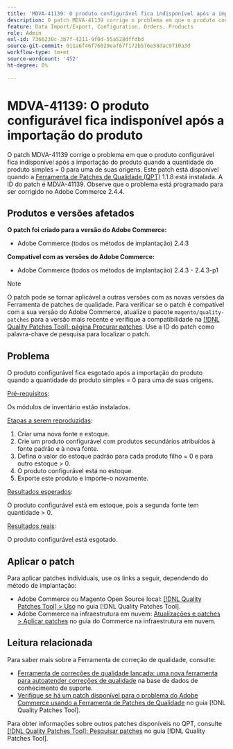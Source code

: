 ```yaml
---
title: 'MDVA-41139: O produto configurável fica indisponível após a importação do produto'
description: O patch MDVA-41139 corrige o problema em que o produto configurável fica indisponível após a importação do produto quando a quantidade do produto simples = 0 para uma de suas origens. Este patch está disponível quando a [Ferramenta de correções de qualidade (QPT)](https://experienceleague.adobe.com/pt-br/docs/commerce-operations/tools/quality-patches-tool/quality-patches-tool-to-self-serve-quality-patches) 1.1.8 está instalada. A ID do patch é MDVA-41139. Observe que o problema está programado para ser corrigido no Adobe Commerce 2.4.4.
feature: Data Import/Export, Configuration, Orders, Products
role: Admin
exl-id: 7366230c-3b7f-4211-9f0d-55a528dffdbd
source-git-commit: 011a6f46f76029eaf67f172b576e58dac9710a3d
workflow-type: tm+mt
source-wordcount: '452'
ht-degree: 0%

---
```


# MDVA-41139: O produto configurável fica indisponível após a importação do produto

O patch MDVA-41139 corrige o problema em que o produto configurável fica indisponível após a importação do produto quando a quantidade do produto simples = 0 para uma de suas origens. Este patch está disponível quando a [Ferramenta de Patches de Qualidade (QPT)](https://experienceleague.adobe.com/pt-br/docs/commerce-operations/tools/quality-patches-tool/quality-patches-tool-to-self-serve-quality-patches) 1.1.8 está instalada. A ID do patch é MDVA-41139. Observe que o problema está programado para ser corrigido no Adobe Commerce 2.4.4.

## Produtos e versões afetados

**O patch foi criado para a versão do Adobe Commerce:**

* Adobe Commerce (todos os métodos de implantação) 2.4.3

**Compatível com as versões do Adobe Commerce:**

* Adobe Commerce (todos os métodos de implantação) 2.4.3 - 2.4.3-p1

>[!NOTE]
>
>O patch pode se tornar aplicável a outras versões com as novas versões da Ferramenta de patches de qualidade. Para verificar se o patch é compatível com a sua versão do Adobe Commerce, atualize o pacote `magento/quality-patches` para a versão mais recente e verifique a compatibilidade na [[!DNL Quality Patches Tool]: página Procurar patches](https://experienceleague.adobe.com/pt-br/docs/commerce-operations/tools/quality-patches-tool/quality-patches-tool-to-self-serve-quality-patches). Use a ID do patch como palavra-chave de pesquisa para localizar o patch.

## Problema

O produto configurável fica esgotado após a importação do produto quando a quantidade do produto simples = 0 para uma de suas origens.

<u>Pré-requisitos</u>:

Os módulos de inventário estão instalados.

<u>Etapas a serem reproduzidas</u>:

1. Criar uma nova fonte e estoque.
1. Crie um produto configurável com produtos secundários atribuídos à fonte padrão e à nova fonte.
1. Defina o valor do estoque padrão para cada produto filho = 0 e para outro estoque > 0.
1. O produto configurável está no estoque.
1. Exporte este produto e importe-o novamente.

<u>Resultados esperados</u>:

O produto configurável está em estoque, pois a segunda fonte tem quantidade > 0.

<u>Resultados reais</u>:

O produto configurável está esgotado.

## Aplicar o patch

Para aplicar patches individuais, use os links a seguir, dependendo do método de implantação:

* Adobe Commerce ou Magento Open Source local: [[!DNL Quality Patches Tool] > Uso](/help/tools/quality-patches-tool/usage.md) no guia [!DNL Quality Patches Tool].
* Adobe Commerce na infraestrutura em nuvem: [Atualizações e patches > Aplicar patches](https://experienceleague.adobe.com/docs/commerce-cloud-service/user-guide/develop/upgrade/apply-patches.html?lang=pt-BR) no guia do Commerce na infraestrutura em nuvem.

## Leitura relacionada

Para saber mais sobre a Ferramenta de correção de qualidade, consulte:

* [Ferramenta de correções de qualidade lançada: uma nova ferramenta para autoatender correções de qualidade](https://experienceleague.adobe.com/pt-br/docs/commerce-operations/tools/quality-patches-tool/quality-patches-tool-to-self-serve-quality-patches) na base de dados de conhecimento de suporte.
* [Verifique se há um patch disponível para o problema do Adobe Commerce usando a Ferramenta de Patches de Qualidade](/help/tools/quality-patches-tool/patches-available-in-qpt/check-patch-for-magento-issue-with-magento-quality-patches.md) no guia [!DNL Quality Patches Tool].

Para obter informações sobre outros patches disponíveis no QPT, consulte [[!DNL Quality Patches Tool]: Pesquisar patches](https://experienceleague.adobe.com/tools/commerce-quality-patches/index.html?lang=pt-BR) no guia [!DNL Quality Patches Tool].

